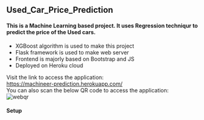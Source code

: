 ## Used_Car_Price_Prediction

#### This is a Machine Learning based project. It uses Regression techniqur to predict the price of the Used cars.

- XGBoost algorithm is used to make this project
- Flask framework is used to make web server
- Frontend is majorly based on Bootstrap and JS
- Deployed on Heroku cloud

Visit the link to access the application: <br>
https://machineer-prediction.herokuapp.com/ <br>
You can also scan the below QR code to access the application: <br>
![webqr](https://user-images.githubusercontent.com/24531851/112836541-5f2b7d80-90b8-11eb-828a-444069bb1a6f.png)

#### Setup
